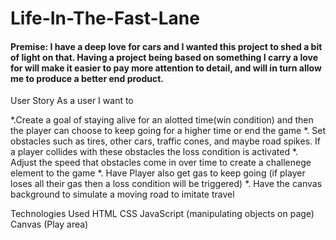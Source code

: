 # Life-In-The-Fast-Lane

#### Premise: I have a deep love for cars and I wanted this project to shed a bit of light on that. Having a project being based on something I carry a love for will make it easier to pay more attention to detail, and will in turn allow me to produce a better end product.

User Story
As a user I want to

*.Create a goal of staying alive for an alotted time(win condition) and then the player can choose to keep going for a higher time or end the game
*. Set obstacles such as tires, other cars, traffic cones, and maybe road spikes. If a player collides with these obstacles the loss condition is activated
*. Adjust the speed that obstacles come in over time to create a challenege element to the game
*. Have Player also get gas to keep going (if player loses all their gas then a loss condition will be triggered)
*. Have the canvas background to simulate a moving road to imitate travel

Technologies Used
HTML
CSS
JavaScript (manipulating objects on page)
Canvas (Play area)

